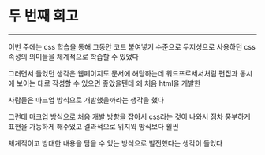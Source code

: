 # 두 번째 회고

---

이번 주에는 css 학습을 통해 그동안 코드 붙여넣기 수준으로 무지성으로 사용하던 css 속성의 의미들을 체계적으로 학습할 수 있었다

그러면서 들었던 생각은 웹페이지도 문서에 해당하는데 워드프로세서처럼 편집과 동시에 보이는 대로 작성할 수 있으면 좋았을텐데 왜 처음 html을 개발한

사람들은 마크업 방식으로 개발했을까라는 생각을 했다

그런데 마크업 방식으로 처음 개발 방향을 잡아서 css라는 것이 나와서 점차 풍부하게 표현을 가능하게 해주었고 결과적으로 위지윅 방식보다 훨씬

체계적이고 방대한 내용을 담을 수 있는 방식으로 발전했다는 생각이 들었다
